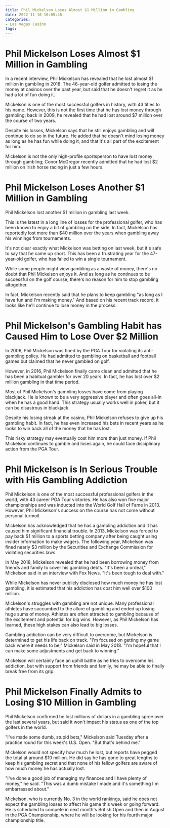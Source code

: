 ```yaml
---
title: Phil Mickelson Loses Almost $1 Million in Gambling
date: 2022-11-10 10:05:46
categories:
- Las Vegas Casino
tags:
---
```



#  Phil Mickelson Loses Almost $1 Million in Gambling

In a recent interview, Phil Mickelson has revealed that he lost almost $1 million in gambling in 2018. The 46-year-old golfer admitted to losing the money at casinos over the past year, but said that he doesn't regret it as he had a lot of fun doing it.

Mickelson is one of the most successful golfers in history, with 43 titles to his name. However, this is not the first time that he has lost money through gambling; back in 2009, he revealed that he had lost around $7 million over the course of two years.

Despite his losses, Mickelson says that he still enjoys gambling and will continue to do so in the future. He added that he doesn't mind losing money as long as he has fun while doing it, and that it's all part of the excitement for him.

 Mickelson is not the only high-profile sportsperson to have lost money through gambling; Conor McGregor recently admitted that he had lost $2 million on Irish horse racing in just a few hours.

#  Phil Mickelson Loses Another $1 Million in Gambling

Phil Mickelson lost another $1 million in gambling last week.

This is the latest in a long line of losses for the professional golfer, who has been known to enjoy a bit of gambling on the side. In fact, Mickelson has reportedly lost more than $40 million over the years when gambling away his winnings from tournaments.

It's not clear exactly what Mickelson was betting on last week, but it's safe to say that he came up short. This has been a frustrating year for the 47-year-old golfer, who has failed to win a single tournament.

While some people might view gambling as a waste of money, there's no doubt that Phil Mickelson enjoys it. And as long as he continues to be successful on the golf course, there's no reason for him to stop gambling altogether.

In fact, Mickelson recently said that he plans to keep gambling "as long as I have fun and I'm making money." And based on his recent track record, it looks like he'll continue to lose money in the process.

#  Phil Mickelson's Gambling Habit has Caused Him to Lose Over $2 Million

In 2006, Phil Mickelson was fined by the PGA Tour for violating its anti-gambling policy. He had admitted to gambling on basketball and football games but claimed that he never gambled on golf.

However, in 2016, Phil Mickelson finally came clean and admitted that he has been a habitual gambler for over 20 years. In fact, he has lost over $2 million gambling in that time period.

Most of Phil Mickelson's gambling losses have come from playing blackjack. He is known to be a very aggressive player and often goes all-in when he has a good hand. This strategy usually works well in poker, but it can be disastrous in blackjack.

Despite his losing streak at the casino, Phil Mickelson refuses to give up his gambling habit. In fact, he has even increased his bets in recent years as he looks to win back all of the money that he has lost.

This risky strategy may eventually cost him more than just money. If Phil Mickelson continues to gamble and loses again, he could face disciplinary action from the PGA Tour.

#  Phil Mickelson is In Serious Trouble with His Gambling Addiction

Phil Mickelson is one of the most successful professional golfers in the world, with 43 career PGA Tour victories. He has also won five major championships and was inducted into the World Golf Hall of Fame in 2013. However, Phil Mickelson's success on the course has not come without personal turmoil.

Mickelson has acknowledged that he has a gambling addiction and it has caused him significant financial trouble. In 2013, Mickelson was forced to pay back $1 million to a sports betting company after being caught using insider information to make wagers. The following year, Mickelson was fined nearly $3 million by the Securities and Exchange Commission for violating securities laws.

In May 2018, Mickelson revealed that he had been borrowing money from friends and family to cover his gambling debts. "It's been a ordeal," Mickelson said in an interview with Fox News. "It's been tough to deal with."

While Mickelson has never publicly disclosed how much money he has lost gambling, it is estimated that his addiction has cost him well over $100 million.

Mickelson's struggles with gambling are not unique. Many professional athletes have succumbed to the allure of gambling and ended up losing huge sums of money. Athletes are often attracted to gambling because of the excitement and potential for big wins. However, as Phil Mickelson has learned, these high stakes can also lead to big losses.

Gambling addiction can be very difficult to overcome, but Mickelson is determined to get his life back on track. "I'm focused on getting my game back where it needs to be," Mickelson said in May 2018. "I'm hopeful that I can make some adjustments and get back to winning."

Mickelson will certainly face an uphill battle as he tries to overcome his addiction, but with support from friends and family, he may be able to finally break free from its grip.

#  Phil Mickelson Finally Admits to Losing $10 Million in Gambling

Phil Mickelson confirmed he lost millions of dollars in a gambling spree over the last several years, but said it won't impact his status as one of the top golfers in the world.

"I've made some dumb, stupid bets," Mickelson said Tuesday after a practice round for this week's U.S. Open. "But that's behind me."

Mickelson would not specify how much he lost, but reports have pegged the total at around $10 million. He did say he has gone to great lengths to keep his gambling secret and that none of his fellow golfers are aware of how much money he has actually lost.

"I've done a good job of managing my finances and I have plenty of money," he said. "This was a dumb mistake I made and it's something I'm embarrassed about."

Mickelson, who is currently No. 3 in the world rankings, said he does not expect the gambling losses to affect his game this week or going forward. He is scheduled to compete in next month's British Open and then in August in the PGA Championship, where he will be looking for his fourth major championship title.
